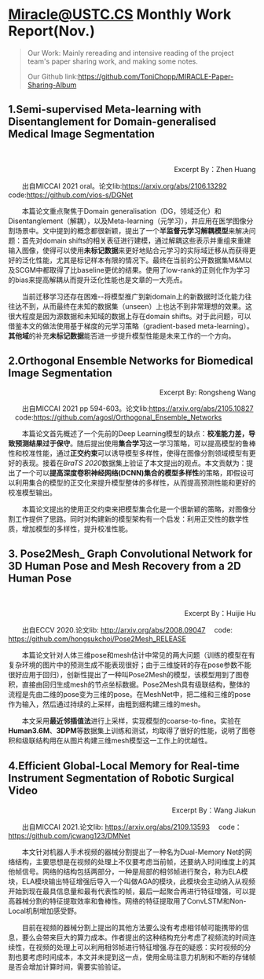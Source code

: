 # Miracle@USTC.CS Monthly Work Report(Nov.)

> Our Work: Mainly rereading and intensive reading of the project team's paper sharing work, and making some notes.
>
> Our Github link:https://github.com/ToniChopp/MIRACLE-Paper-Sharing-Album

## 1.Semi-supervised Meta-learning with Disentanglement for Domain-generalised Medical Image Segmentation

​<p align="right">Excerpt By：Zhen Huang</p>

​&emsp;&emsp;出自MICCAI 2021 oral。论文lib:https://arxiv.org/abs/2106.13292 &emsp;code:https://github.com/vios-s/DGNet

&emsp;&emsp;本篇论文重点聚焦于Domain generalisation（DG，领域泛化）和Disentanglement（解耦），以及Meta-learning（元学习），并应用在医学图像分割场景中。文中提到的概念都很新颖，提出了一个**半监督元学习解耦模型**来解决问题：首先对domain shifts的相关表征进行建模，通过解耦这些表示并重组来重建输入图像，使得可以使用**未标记数据**来更好地贴合元学习的实际域迁移从而获得更好的泛化性能，尤其是标记样本有限的情况下。最终在当前的公开数据集M&M以及SCGM中都取得了比baseline更优的结果。使用了low-rank的正则化作为学习的bias来提高解耦从而提升泛化性能也是文章的一大亮点。

&emsp;&emsp;当前迁移学习还存在困难--将模型推广到新domain上的新数据时泛化能力往往达不到，从而最终在未知的数据集（unseen）上也达不到非常理想的效果。这很大程度是因为源数据和未知域的数据上存在domain shifts。对于此问题，可以借鉴本文的做法使用基于梯度的元学习策略（gradient-based meta-learning）。**其他域**的补充**未标记数据**能否进一步提升模型性能是未来工作的一个方向。


## 2.Orthogonal Ensemble Networks for Biomedical Image Segmentation

<p align="right">Excerpt By: Rongsheng Wang</p>

&emsp;&emsp;出自MICCAI 2021 pp 594-603。论文lib:https://arxiv.org/abs/2105.10827 &emsp;code:https://github.com/agosl/Orthogonal_Ensemble_Networks

&emsp;&emsp;本篇论文首先概述了一个先前的Deep Learning模型的缺点：**校准能力差，导致预测结果过于保守**。随后提出使用**集合学习**这一学习策略，可以提高模型的鲁棒性和校准性能，通过**正交约束**可以诱导模型多样性，使得在图像分割领域模型有更好的表现。接着在*BraTS 2020*数据集上验证了本文提出的观点。本文贡献为：提出了一个可以**提高深度卷积神经网络(DCNN)集合的模型多样性**的策略，即假设可以利用集合的模型的正交化来提升模型整体的多样性，从而提高预测性能和更好的校准模型输出。

&emsp;&emsp;本篇论文提出的使用正交约束来把模型集合化是一个很新颖的策略，对图像分割工作提供了思路。同时对构建新的模型架构有一个启发：利用正交性的数学性质，增加模型的多样性，提升校准性能。


## 3. Pose2Mesh_ Graph Convolutional Network for 3D Human Pose and Mesh Recovery from a 2D Human Pose

​<p align="right">Excerpt By：Huijie Hu</p>

&emsp;&emsp;出自ECCV 2020.论文lib: http://arxiv.org/abs/2008.09047   &emsp;code: https://github.com/hongsukchoi/Pose2Mesh_RELEASE

&emsp;&emsp;本篇论文针对人体三维pose和mesh估计中常见的两大问题（训练的模型在有复杂环境的图片中的预测生成不能表现很好；由于三维旋转的存在pose参数不能很好应用于回归），创新性提出了一种叫Pose2Mesh的模型，该模型用到了图卷积，直接由回归生成mesh的节点坐标数据。Pose2Mesh具有级联结构，整体的流程是先由二维的pose变为三维的pose。在MeshNet中，把二维和三维的pose作为输入，然后通过持续的上采样，由粗到细构建三维的mesh。

&emsp;&emsp;本文采用**最近邻插值法**进行上采样，实现模型的coarse-to-fine。实验在**Human3.6M**、**3DPM**等数据集上训练和测试，均取得了很好的性能，说明了图卷积和级联结构用在从图片构建三维mesh模型这一工作上的优越性。



## 4.Efficient Global-Local Memory for Real-time Instrument Segmentation of Robotic Surgical Video
<p align="right">Excerpt By：Wang Jiakun</p>


&emsp;&emsp;出自MICCAI 2021.论文lib: https://arxiv.org/abs/2109.13593  &emsp;code：https://github.com/jcwang123/DMNet

&emsp;&emsp;本文针对机器人手术视频的器械分割提出了一种名为Dual-Memory Net的网络结构，主要思想是在视频的处理上不仅要考虑当前帧，还要纳入时间维度上的其他帧信号。网络的结构包括两部分，一种是局部的相邻帧进行聚合，称为ELA模块，ELA模块输出特征增强后导入一个叫做AGA的模块，此模块会主动纳入从视频开始到现在最具信息量和最有代表性的帧，最后一起聚合再进行特征增强，可以提高器械分割的特征提取效率和鲁棒性。网络的特征提取用了ConvLSTM和Non-Local机制增加感受野。

&emsp;&emsp;目前在视频的器械分割上提出的其他方法要么没有考虑相邻帧可能携带的信息，要么会带来巨大的算力成本。作者提出的这种结构充分考虑了视频流的时间连续性，在视频的处理上可以利用相邻帧进行特征增强.存在的疑惑：实时视频的分割也要考虑时间成本，本文并未提到这一点，使用全局注意力机制和不断的存储帧是否会增加计算时间，需要实验验证。